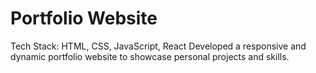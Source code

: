 <h1>Portfolio Website</h1>
<p>Tech Stack: HTML, CSS, JavaScript, React
Developed a responsive and dynamic portfolio website to showcase personal projects and skills.</p>
